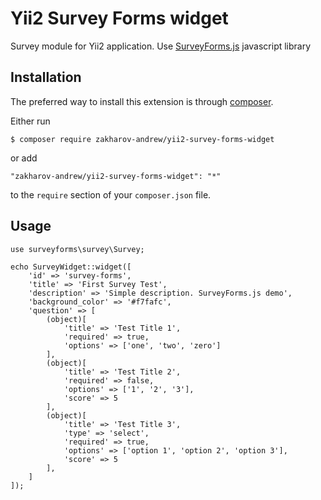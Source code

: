 # Yii2 Survey Forms widget
Survey module for Yii2 application. Use [SurveyForms.js](https://github.com/ZakharovAndrew/Survey-Forms) javascript library

## Installation

The preferred way to install this extension is through [composer](http://getcomposer.org/download/).

Either run

```
$ composer require zakharov-andrew/yii2-survey-forms-widget
```
or add

```
"zakharov-andrew/yii2-survey-forms-widget": "*"
```

to the ```require``` section of your ```composer.json``` file.

## Usage

```
use surveyforms\survey\Survey;

echo SurveyWidget::widget([
    'id' => 'survey-forms',
    'title' => 'First Survey Test',
    'description' => 'Simple description. SurveyForms.js demo',
    'background_color' => '#f7fafc',
    'question' => [
        (object)[
            'title' => 'Test Title 1',
            'required' => true,
            'options' => ['one', 'two', 'zero']
        ],
        (object)[
            'title' => 'Test Title 2',
            'required' => false,
            'options' => ['1', '2', '3'],
            'score' => 5
        ],
        (object)[
            'title' => 'Test Title 3',
            'type' => 'select',
            'required' => true,
            'options' => ['option 1', 'option 2', 'option 3'],
            'score' => 5
        ],
    ]
]);
```
